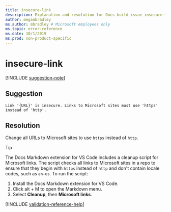 ```yaml
---
title: insecure-link
description: Explanation and resolution for Docs build issue insecure-link
author: meganbradley
ms.author: mbradley # Microsoft employees only
ms.topic: error-reference
ms.date: 10/1/2019
ms.prod: non-product-specific
---
```

# insecure-link

[!INCLUDE [suggestion-note](includes/suggestion-note.md)]

## Suggestion

`Link '{URL}' is insecure. Links to Microsoft sites must use 'https' instead of 'http'.`

## Resolution

Change all URLs to Microsoft sites to use `https` instead of `http`.

> [!TIP]
> The Docs Markdown extension for VS Code includes a cleanup script for Microsoft links. The script checks all links to Microsoft sites in a repo to ensure that they begin with `https` instead of `http` and don't contain locale codes, such as `en-us`. To run the script:
>
> 1. Install the Docs Markdown extension for VS Code.
> 1. Click alt + M to open the Markdown menu.
> 1. Select **Cleanup**, then **Microsoft links**.

<!--make sure to add this file to your includes folder and verify the path-->
[!INCLUDE [validation-reference-help](includes/validation-reference-help.md)]
